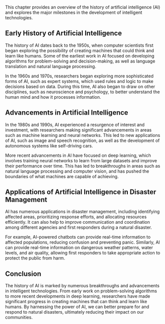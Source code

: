 
This chapter provides an overview of the history of artificial intelligence (AI) and explores the major milestones in the development of intelligent technologies.

Early History of Artificial Intelligence
----------------------------------------

The history of AI dates back to the 1950s, when computer scientists first began exploring the possibility of creating machines that could think and learn like humans. Some of the earliest work in AI focused on developing algorithms for problem-solving and decision-making, as well as language translation and natural language processing.

In the 1960s and 1970s, researchers began exploring more sophisticated forms of AI, such as expert systems, which used rules and logic to make decisions based on data. During this time, AI also began to draw on other disciplines, such as neuroscience and psychology, to better understand the human mind and how it processes information.

Advancements in Artificial Intelligence
---------------------------------------

In the 1980s and 1990s, AI experienced a resurgence of interest and investment, with researchers making significant advancements in areas such as machine learning and neural networks. This led to new applications of AI, such as image and speech recognition, as well as the development of autonomous systems like self-driving cars.

More recent advancements in AI have focused on deep learning, which involves training neural networks to learn from large datasets and improve their performance over time. This has led to breakthroughs in areas such as natural language processing and computer vision, and has pushed the boundaries of what machines are capable of achieving.

Applications of Artificial Intelligence in Disaster Management
--------------------------------------------------------------

AI has numerous applications in disaster management, including identifying affected areas, prioritizing response efforts, and allocating resources efficiently. It can also help to improve communication and coordination among different agencies and first responders during a natural disaster.

For example, AI-powered chatbots can provide real-time information to affected populations, reducing confusion and preventing panic. Similarly, AI can provide real-time information on dangerous weather patterns, water levels, and air quality, allowing first responders to take appropriate action to protect the public from harm.

Conclusion
----------

The history of AI is marked by numerous breakthroughs and advancements in intelligent technologies. From early work on problem-solving algorithms to more recent developments in deep learning, researchers have made significant progress in creating machines that can think and learn like humans. By harnessing the power of AI, we can better prepare for and respond to natural disasters, ultimately reducing their impact on our communities.
